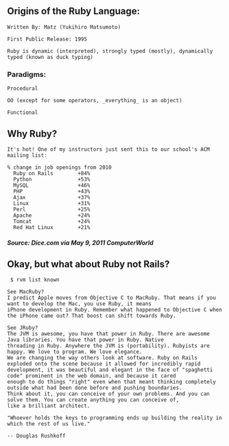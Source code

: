 ## Origins of the Ruby Language:

    Written By: Matz (Yukihiro Matsumoto)

    First Public Release: 1995

    Ruby is dynamic (interpreted), strongly typed (mostly), dynamically typed (known as duck typing)

###   Paradigms:

    Procedural

    OO (except for some operators, _everything_ is an object)

    Functional

## Why Ruby?

    It's hot! One of my instructors just sent this to our school's ACM mailing list:

    % change in job openings from 2010
      Ruby on Rails        +84%
      Python               +53%
      MySQL                +46%
      PHP                  +43%
      Ajax                 +37%
      Linux                +31%
      Perl                 +25%
      Apache               +24%
      Tomcat               +24%
      Red Hat Linux        +21%
     
#####     Source: Dice.com via May 9, 2011 ComputerWorld
 
##   Okay, but what about Ruby not Rails?

     $ rvm list known

    See MacRuby? 
    I predict Apple moves from Objective C to MacRuby. That means if you want to develop the Mac, you use Ruby, it means
    iPhone development in Ruby. Remember what happened to Objective C when the iPhone came out? That boost can shift towards Ruby.

    See JRuby? 
    The JVM is awesome, you have that power in Ruby. There are awesome Java libraries. You have that power in Ruby. Native
    threading in Ruby. Anywhere the JVM is (portability). Rubyists are happy. We love to program. We love elegance.
    We are changing the way others look at software. Ruby on Rails exploded onto the scene because it allowed for incredibly rapid
    development, it was beautiful and elegant in the face of "spaghetti code" prominent in the web domain, and because it cared 
    enough to do things "right" even when that meant thinking completely outside what had been done before and pushing boundaries. 
    Think about it, you can conceive of your own problems. And you can solve them. You can create anything you can conceive of, 
    like a brilliant architect.
 
    "Whoever holds the keys to programming ends up building the reality in which the rest of us live."

    -- Douglas Rushkoff